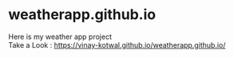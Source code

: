 # weatherapp.github.io
Here is my weather app project
<br>
Take a Look : https://vinay-kotwal.github.io/weatherapp.github.io/
